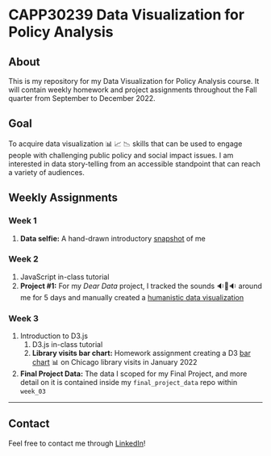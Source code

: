 # CAPP30239 Data Visualization for Policy Analysis

## About
This is my repository for my Data Visualization for Policy Analysis course. It will contain weekly homework and project assignments throughout the Fall quarter from September to December 2022.

## Goal
To acquire data visualization 📊 📈 📉 skills that can be used to engage people with challenging public policy and social impact issues. I am interested in data story-telling from an accessible standpoint that can reach a variety of audiences. 

## Weekly Assignments

### Week 1
1. **Data selfie:** A hand-drawn introductory [snapshot](https://github.com/magabrielaa/CAPP30239_FA22/tree/main/week_01) of me

### Week 2
1. JavaScript in-class tutorial
2. **Project #1:** For my *Dear Data* project, I tracked the sounds 🔉🔔🔉 around me for 5 days and manually created a [humanistic data visualization](https://github.com/magabrielaa/CAPP30239_FA22/tree/main/week_02)

### Week 3
1. Introduction to D3.js
    1. D3.js in-class tutorial
    2. **Library visits bar chart:** Homework assignment creating a D3 [bar chart](https://github.com/magabrielaa/CAPP30239_FA22/tree/main/week_03) 📊 on Chicago library visits in January 2022
2. **Final Project Data:** The data I scoped for my Final Project, and more detail on it is contained inside my `final_project_data` repo within `week_03`



---
## Contact
Feel free to contact me through [LinkedIn](https://www.linkedin.com/in/mariagabrielaayala/)!